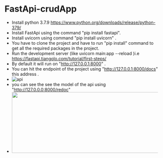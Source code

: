 # FastApi-crudApp
- Install python 3.7.9 https://www.python.org/downloads/release/python-379/
- Install FastApi using the command   "pip install fastapi".
- Install uvicorn using command "pip install uvicorn" .
- You have to clone the project and have to run "pip install" command to get all the required packages in the project. 
- Run the development server (like uvicorn main:app --reload )i.e https://fastapi.tiangolo.com/tutorial/first-steps/
- By default it will run on "http://127.0.0.1:8000" .
- You can hit the endpoint of the project using "http://127.0.0.1:8000/docs" this address .
- ![api](https://user-images.githubusercontent.com/53042880/144398301-84040fe6-9f47-4592-8c90-2098c1097584.PNG)
- you can see the see the model of the api using "http://127.0.0.0:8000/redoc"
- <image src="https://user-images.githubusercontent.com/53042880/144549391-dd8001db-65e0-48a9-821f-a15da1234889.PNG" height="200" width="930"/>

